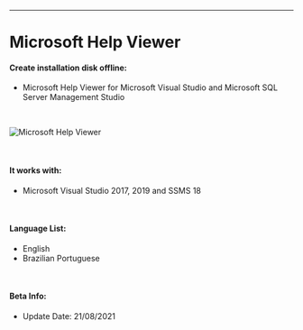 -----------
# Microsoft Help Viewer

#### Create installation disk offline:

* Microsoft Help Viewer for Microsoft Visual Studio and Microsoft SQL Server Management Studio

<br/>

![Microsoft Help Viewer](https://i.imgur.com/5CGfukQ.png)

<br/>

#### It works with:

* Microsoft Visual Studio 2017, 2019 and SSMS 18

<br/>

#### Language List:

* English
* Brazilian Portuguese

<br/>

#### Beta Info:

* Update Date: 21/08/2021

<br/>
